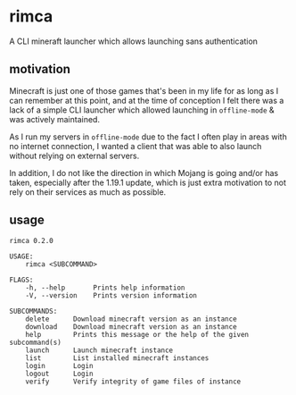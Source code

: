 # rimca
A CLI mineraft launcher which allows launching sans authentication

## motivation
Minecraft is just one of those games that's been in my life for as long as I can remember at this point, and at the time of conception I felt there was a lack of a simple CLI launcher which allowed launching in `offline-mode` & was actively maintained. 

As I run my servers in `offline-mode` due to the fact I often play in areas with no internet connection, I wanted a client that was able to also launch without relying on external servers.

In addition, I do not like the direction in which Mojang is going and/or has taken, especially after the 1.19.1 update, which is just extra motivation to not rely on their services as much as possible.

## usage
```
rimca 0.2.0

USAGE:
    rimca <SUBCOMMAND>

FLAGS:
    -h, --help       Prints help information
    -V, --version    Prints version information

SUBCOMMANDS:
    delete      Download minecraft version as an instance
    download    Download minecraft version as an instance
    help        Prints this message or the help of the given subcommand(s)
    launch      Launch minecraft instance
    list        List installed minecraft instances
    login       Login
    logout      Login
    verify      Verify integrity of game files of instance
```